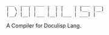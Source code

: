 <!--
(dl
    (section-meta
        (title Doculisp)
        (author jason-kerney)
        (include
            (CLI ./cli.md)
            (*Next ./next.md)
            (Language ../../../lang/docs/readme/_main.md)
            (Project ../../../lang/docs/prj/_main.dlisp)
        )
    )
)
-->

```
___  ____ ____ _  _ _    _ ____ ___
|  \ |  | |    |  | |    | [__  |__]
|__/ |__| |___ |__| |___ | ___] |
```

A Compiler for Doculisp Lang.

<!--
(dl
    (content
        (toc
            (label Table of Contents)
            (style numbered-labeled)
        )
    )
)
-->
